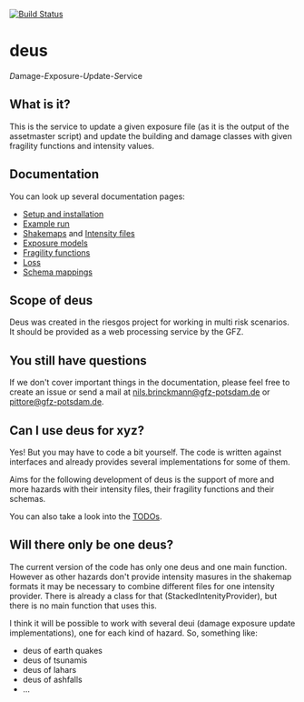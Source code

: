 [![Build Status](https://travis-ci.com/gfzriesgos/deus.svg?branch=master)](https://travis-ci.com/gfzriesgos/deus)

# deus

*D*amage-*E*xposure-*U*pdate-*S*ervice

## What is it?

This is the service to update a given exposure file (as it is the output
of the assetmaster script) and update the building and damage classes
with given fragility functions and intensity values.

## Documentation

You can look up several documentation pages:

- [Setup and installation](doc/Setup.md)
- [Example run](doc/ExposureModel.md)
- [Shakemaps](doc/EarthQuakeShakemap.md) and [Intensity files](doc/IntensityFile.md)
- [Exposure models](doc/ExposureModel.md)
- [Fragility functions](doc/FragilityFunctions.md)
- [Loss](doc/LossData.md)
- [Schema mappings](doc/SchemaMapping.md)

## Scope of deus

Deus was created in the riesgos project for working in multi risk scenarios.
It should be provided as a web processing service by the GFZ.

## You still have questions

If we don't cover important things in the documentation, please feel free to
create an issue or send a mail at
<nils.brinckmann@gfz-potsdam.de> or <pittore@gfz-potsdam.de>.

## Can I use deus for xyz?

Yes! But you may have to code a bit yourself. The code is written against interfaces
and already provides several implementations for some of them.

Aims for the following development of deus is the support of more and more
hazards with their intensity files, their fragility functions and their schemas.

You can also take a look into the [TODOs](TODO.md).

## Will there only be one deus?

The current version of the code has only one deus and one main function.
However as other hazards don't provide intensity masures in the shakemap
formats it may be necessary to combine different files for one intensity provider.
There is already a class for that (StackedIntenityProvider), but there is no main
function that uses this.

I think it will be possible to work with several deui (damage exposure update implementations),
one for each kind of hazard.
So, something like:

- deus of earth quakes
- deus of tsunamis
- deus of lahars
- deus of ashfalls
- ...

